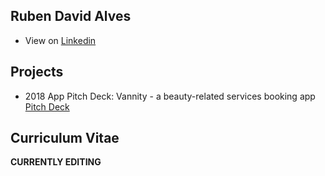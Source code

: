 ## Ruben David Alves

- View on [Linkedin](https://www.linkedin.com/in/rubendavidalves/)

## Projects

- 2018 App Pitch Deck: Vannity - a beauty-related services booking app [Pitch Deck](https://onedrive.live.com/?authkey=%21AHcL0LcWaq0YYB0&cid=54DB160E2C381E93&id=54DB160E2C381E93%2115075&parId=root&o=OneUp)

## Curriculum Vitae


**CURRENTLY EDITING**
